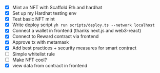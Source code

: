 - [x] Mint an NFT with Scaffold Eth and hardhat
- [x] Set up my Hardhat testing env 
- [x] Test basic NFT mint
- [x] Write deploy script `yh run scripts/deploy.ts --network localhost`
- [x] Connect a wallet in frontend (thanks next.js and web3-react)
- [x] Connect to Reward contract via frontend
- [x] Approve tx with metamask
- [x] Add best practices + security measures for smart contract
- [ ] Simple whitelist rule
- [ ] Make NFT cool? 
- [x] view data from contract in frontend 
